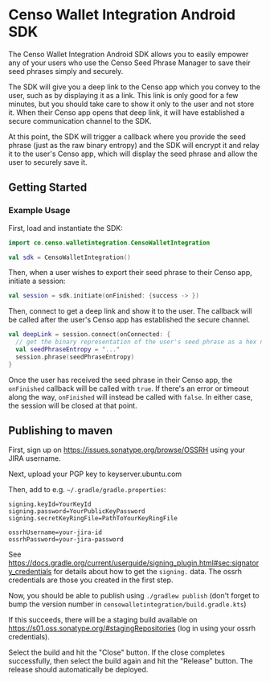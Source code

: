 # Censo Wallet Integration Android SDK

The Censo Wallet Integration Android SDK allows you to easily empower any of your users who use
the Censo Seed Phrase Manager to save their seed phrases simply and securely.

The SDK will give you a deep link to the Censo app which you convey to the user, such as by
displaying it as a link. This link is only good for a few minutes, but you should take
care to show it only to the user and not store it. When their Censo app opens that deep link,
it will have established a secure communication channel to the SDK.

At this point, the SDK will trigger a callback where you provide the seed phrase (just as the
raw binary entropy) and the SDK will encrypt it and relay it to the user's Censo app, which
will display the seed phrase and allow the user to securely save it.

## Getting Started

### Example Usage

First, load and instantiate the SDK:

```kotlin
import co.censo.walletintegration.CensoWalletIntegration

val sdk = CensoWalletIntegration()
```

Then, when a user wishes to export their seed phrase to their Censo app, initiate a session:

```kotlin
val session = sdk.initiate(onFinished: {success -> })
```

Then, connect to get a deep link and show it to the user. The callback will be called after the
user's Censo app has established the secure channel.

```kotlin
val deepLink = session.connect(onConnected: {
  // get the binary representation of the user's seed phrase as a hex number
  val seedPhraseEntropy = "..."
  session.phrase(seedPhraseEntropy)
}
```

Once the user has received the seed phrase in their Censo app, the `onFinished` callback
will be called with `true`. If there's an error or timeout along the way, `onFinished`
will instead be called with `false`. In either case, the session will be closed at that
point.

## Publishing to maven

First, sign up on https://issues.sonatype.org/browse/OSSRH using your JIRA username.

Next, upload your PGP key to keyserver.ubuntu.com

Then, add to e.g. `~/.gradle/gradle.properties`:

```
signing.keyId=YourKeyId
signing.password=YourPublicKeyPassword
signing.secretKeyRingFile=PathToYourKeyRingFile

ossrhUsername=your-jira-id
ossrhPassword=your-jira-password
```

See https://docs.gradle.org/current/userguide/signing_plugin.html#sec:signatory_credentials for
details about how to get the `signing.` data. The ossrh credentials are those you created in the
first step.

Now, you should be able to publish using `./gradlew publish` (don't forget to bump the version
number in `censowalletintegration/build.gradle.kts`)

If this succeeds, there will be a staging build available on https://s01.oss.sonatype.org/#stagingRepositories
(log in using your ossrh credentials).

Select the build and hit the "Close" button. If the close completes successfully, then select the build again
and hit the "Release" button. The release should automatically be deployed.
